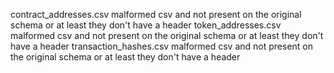 contract_addresses.csv malformed csv and not present on the original schema or at least they don't have a header
token_addresses.csv malformed csv and not present on the original schema or at least they don't have a header
transaction_hashes.csv malformed csv and not present on the original schema or at least they don't have a header